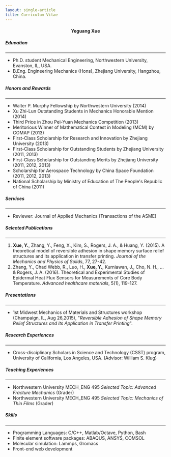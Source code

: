 ```yaml
---
layout: single-article
title: Curriculum Vitae
---
```


<h4 style="text-align: center">Yeguang Xue</h4>


##### Education

----

* Ph.D. student Mechanical Engineering, Northwestern University, Evanston, IL, USA.
* B.Eng. Engineering Mechanics (Hons), Zhejiang University, Hangzhou, China.


##### Honors and Rewards

----

* Walter P. Murphy Fellowship by Northwestern University (2014)
* Xu Zhi-Lun Outstanding Students in Mechanics Honorable Mention (2014)
* Third Price in Zhou Pei-Yuan Mechanics Competition (2013)
* Meritorious Winner of Mathematical Contest in Modeling (MCM) by COMAP (2013)
* First-Class Scholarship for Research and Innovation by Zhejiang University (2013)
* First-Class Scholarship for Outstanding Students by Zhejiang University (2011, 2013)
* First-Class Scholarship for Outstanding Merits by Zhejiang University (2011, 2012, 2013)
* Scholarship for Aerospace Technology by China Space Foundation (2011, 2012, 2013)
* National Scholarship by Ministry of Education of The People's Republic of China (2011)


##### Services

----

* Reviewer: Journal of Applied Mechanics (Transactions of the ASME)


##### Selected Publications

----

1. **Xue, Y.**, Zhang, Y., Feng, X., Kim, S., Rogers, J. A., & Huang, Y. (2015). A theoretical model of reversible adhesion in shape memory surface relief structures and its application in transfer printing. *Journal of the Mechanics and Physics of Solids*, 77, 27-42.
2. Zhang, Y., Chad Webb, R., Luo, H., **Xue, Y.**, Kurniawan, J., Cho, N. H., ... & Rogers, J. A. (2016). Theoretical and Experimental Studies of Epidermal Heat Flux Sensors for Measurements of Core Body Temperature. *Advanced healthcare materials*, 5(1), 119-127.


##### Presentations

----

* 1st Midwest Mechanics of Materials and Structures workshop (Champaign, IL, Aug 26,2015), "*Reversible Adhesion of Shape Memory Relief Structures and its Application in Transfer Printing*".


##### Research Experiences

----

* Cross-disciplinary Scholars in Science and Technology (CSST) program, University of California, Los Angeles, USA. (Advisor: William S. Klug)


##### Teaching Experiences

----

* Northwestern University MECH_ENG 495 *Selected Topic: Advanced Fracture Mechanics* (Grader)
* Northwestern University MECH_ENG 495 *Selected Topic: Mechanics of Thin Films* (Grader)


##### Skills

----

* Programming Languages: C/C++, Matlab/Octave, Python, Bash
* Finite element software packages: ABAQUS, ANSYS, COMSOL
* Molecular simulation: Lammps, Gromacs
* Front-end web development
